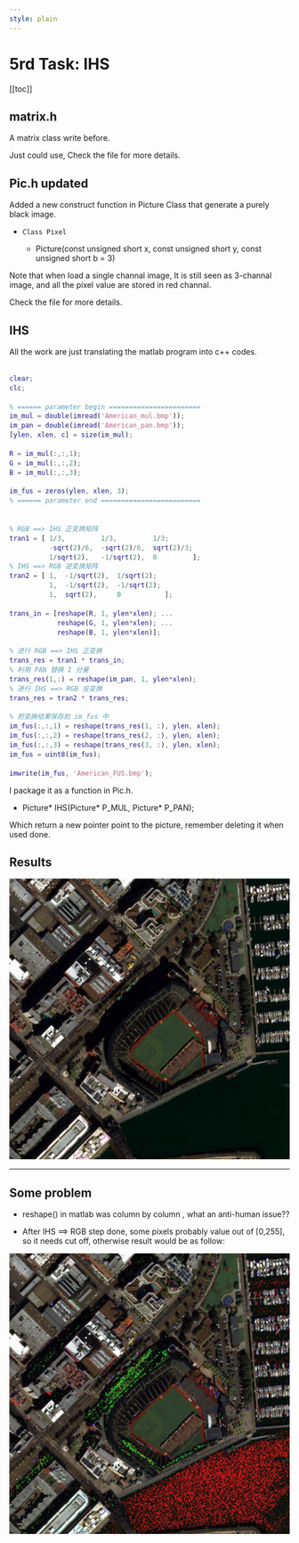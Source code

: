 ```yaml
---
style: plain
---
```

5rd Task: IHS
===========

[[toc]]

## matrix.h

A matrix class write before. 

Just could use, Check the file for more details. 

## Pic.h updated

Added a new construct function in Picture Class that generate a purely black image. 

+ `Class Pixel`
	
	+ Picture(const unsigned short x, const unsigned short y, const unsigned short b = 3)

Note that when load a single channal image, It is still seen as 3-channal image, and all the pixel value are stored in red channal.

Check the file for more details. 

## IHS

All the work are just translating the matlab program into c++ codes. 

```matlab

clear;
clc;

% ====== parameter begin ======================= 
im_mul = double(imread('American_mul.bmp'));
im_pan = double(imread('American_pan.bmp'));
[ylen, xlen, c] = size(im_mul);

R = im_mul(:,:,1);
G = im_mul(:,:,2);
B = im_mul(:,:,3);

im_fus = zeros(ylen, xlen, 3);
% ====== parameter end =========================


% RGB ==> IHS 正变换矩阵
tran1 = [ 1/3,         1/3,         1/3;       
          -sqrt(2)/6,  -sqrt(2)/6,  sqrt(2)/3;      
          1/sqrt(2),   -1/sqrt(2),  0         ];
% IHS ==> RGB 逆变换矩阵
tran2 = [ 1,  -1/sqrt(2),  1/sqrt(2);       
          1,  -1/sqrt(2),  -1/sqrt(2);      
          1,  sqrt(2),     0           ];

trans_in = [reshape(R, 1, ylen*xlen); ...
            reshape(G, 1, ylen*xlen); ...
            reshape(B, 1, ylen*xlen)];

% 进行 RGB ==> IHS 正变换
trans_res = tran1 * trans_in;
% 利用 PAN 替换 I 分量
trans_res(1,:) = reshape(im_pan, 1, ylen*xlen);
% 进行 IHS ==> RGB 反变换
trans_res = tran2 * trans_res;

% 把变换结果保存到 im_fus 中
im_fus(:,:,1) = reshape(trans_res(1, :), ylen, xlen);
im_fus(:,:,2) = reshape(trans_res(2, :), ylen, xlen);
im_fus(:,:,3) = reshape(trans_res(3, :), ylen, xlen);
im_fus = uint8(im_fus);

imwrite(im_fus, 'American_FUS.bmp');
```
I package it as a function in Pic.h.

+ Picture* IHS(Picture* P_MUL, Picture* P_PAN);

Which return a new pointer point to the picture,  remember deleting it when used done.

## Results

![result](American_FUS.jpg)

* * *


## Some problem

+ 	reshape() in matlab was column by column , what an anti-human issue??

+ After IHS ==> RGB step done, some pixels probably value out of  [0,255], so it needs cut off, otherwise result would be as follow:

![result](result.jpg)





